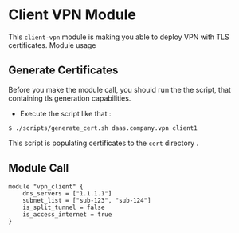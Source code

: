 # Client VPN Module
This `client-vpn` module is making you able to deploy VPN with TLS certificates.
Module usage 

## Generate Certificates
Before you make the module call, you should run the the script, that containing tls generation capabilities.

* Execute the script like that :

```
$ ./scripts/generate_cert.sh daas.company.vpn client1
```
This script is populating certificates to the `cert` directory .

## Module Call

```
module "vpn_client" {
    dns_servers = ["1.1.1.1"]
    subnet_list = ["sub-123", "sub-124"]
    is_split_tunnel = false
    is_access_internet = true
}
```